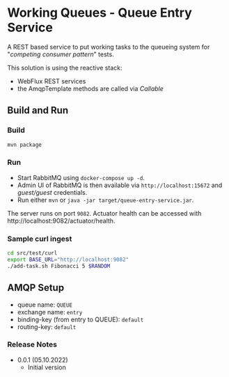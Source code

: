 # Working Queues - Queue Entry Service

A REST based service to put working tasks to the queueing system for "*competing consumer pattern*" tests.

This solution is using the reactive stack:
- WebFlux REST services
- the AmqpTemplate methods are called via *Callable*

## Build and Run

### Build

```bash
mvn package
```

### Run

- Start RabbitMQ using `docker-compose up -d`.
- Admin UI of RabbitMQ is then available via `http://localhost:15672` and *guest/guest* credentials.
- Run either `mvn` or `java -jar target/queue-entry-service.jar`.

The server runs on port `9082`. Actuator health can be accessed with http://localhost:9082/actuator/health.

### Sample curl ingest

```bash
cd src/test/curl
export BASE_URL="http://localhost:9082"
./add-task.sh Fibonacci 5 $RANDOM

```
## AMQP Setup

- queue name: `QUEUE`
- exchange name: `entry`
- binding-key (from entry to QUEUE): `default`
- routing-key: `default`

### Release Notes

- 0.0.1 (05.10.2022)
  - Initial version
